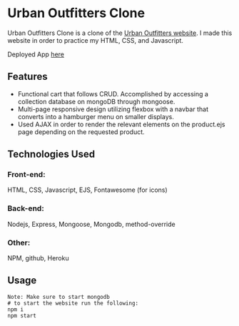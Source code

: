 # Urban Outfitters Clone

Urban Outfitters Clone is a clone of the [Urban Outfitters website](https://www.urbanoutfitters.com/). I made this website in order to practice my HTML, CSS, and Javascript.

Deployed App [here](https://uo-website-clone.herokuapp.com/)

## Features
* Functional cart that follows CRUD. Accomplished by accessing a collection database on mongoDB through mongoose.
* Multi-page responsive design utilizing flexbox with a navbar that converts into a hamburger menu on smaller displays.
* Used AJAX in order to render the relevant elements on the product.ejs page depending on the requested product.

## Technologies Used

### Front-end:
HTML, CSS, Javascript, EJS, Fontawesome (for icons)

### Back-end:
Nodejs, Express, Mongoose, Mongodb, method-override

### Other:
NPM, github, Heroku

## Usage

```node
Note: Make sure to start mongodb
# to start the website run the following:
npm i
npm start
